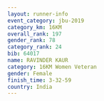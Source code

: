 ```yaml
---
layout: runner-info 
event_category: jbu-2019 
category_km: 16KM  
overall_rank: 197
gender_rank: 78
category_rank: 24
bib: 64017
name: RAVINDER KAUR
category: 16KM Women Veteran
gender: Female
finish_time: 3-32-59
country: India
---
```

